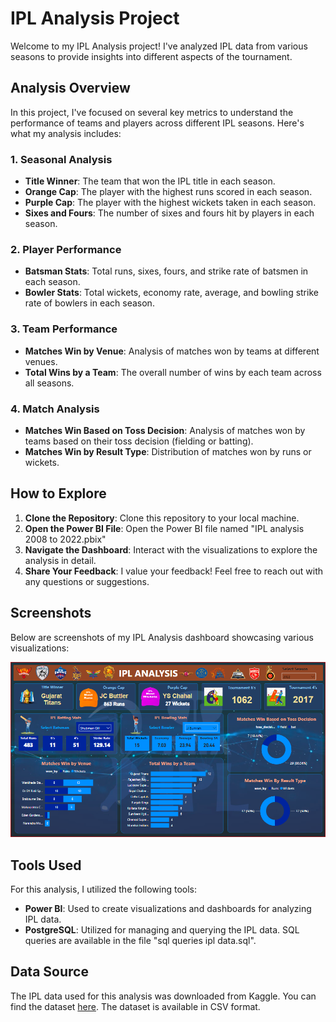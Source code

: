 # IPL Analysis Project

Welcome to my IPL Analysis project! I've analyzed IPL data from various seasons to provide insights into different aspects of the tournament.

## Analysis Overview
In this project, I've focused on several key metrics to understand the performance of teams and players across different IPL seasons. Here's what my analysis includes:

### 1. Seasonal Analysis
- **Title Winner**: The team that won the IPL title in each season.
- **Orange Cap**: The player with the highest runs scored in each season.
- **Purple Cap**: The player with the highest wickets taken in each season.
- **Sixes and Fours**: The number of sixes and fours hit by players in each season.

### 2. Player Performance
- **Batsman Stats**: Total runs, sixes, fours, and strike rate of batsmen in each season.
- **Bowler Stats**: Total wickets, economy rate, average, and bowling strike rate of bowlers in each season.

### 3. Team Performance
- **Matches Win by Venue**: Analysis of matches won by teams at different venues.
- **Total Wins by a Team**: The overall number of wins by each team across all seasons.

### 4. Match Analysis
- **Matches Win Based on Toss Decision**: Analysis of matches won by teams based on their toss decision (fielding or batting).
- **Matches Win by Result Type**: Distribution of matches won by runs or wickets.

## How to Explore
1. **Clone the Repository**: Clone this repository to your local machine.
2. **Open the Power BI File**: Open the Power BI file named "IPL analysis 2008 to 2022.pbix"
3. **Navigate the Dashboard**: Interact with the visualizations to explore the analysis in detail.
4. **Share Your Feedback**: I value your feedback! Feel free to reach out with any questions or suggestions.

## Screenshots
Below are screenshots of my IPL Analysis dashboard showcasing various visualizations:

[![IPL Analysis Dashboard](Dashboard.PNG)](Dashboard.PNG)


## Tools Used
For this analysis, I utilized the following tools:
- **Power BI**: Used to create visualizations and dashboards for analyzing IPL data.
- **PostgreSQL**: Utilized for managing and querying the IPL data. SQL queries are available in the file "sql queries ipl data.sql".

## Data Source
The IPL data used for this analysis was downloaded from Kaggle. You can find the dataset [here](https://www.kaggle.com/datasets/biswajitbrahmma/ipl-complete-dataset-2008-2022). The dataset is available in CSV format.
